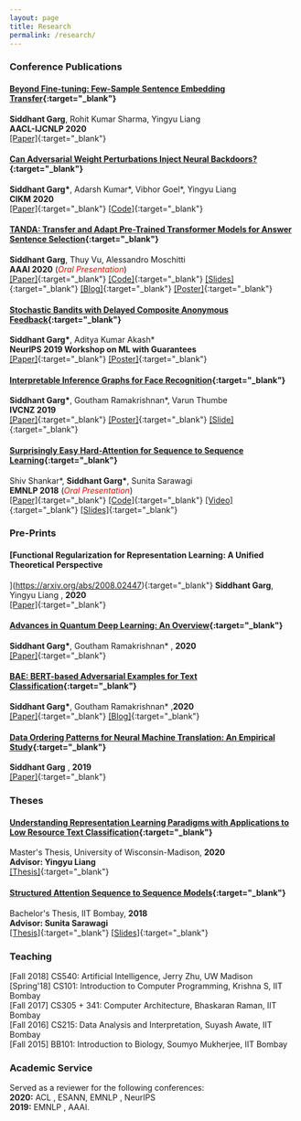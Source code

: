 ```yaml
---
layout: page
title: Research
permalink: /research/
---
```

### Conference Publications

#### [Beyond Fine-tuning: Few-Sample Sentence Embedding Transfer](https://arxiv.org/abs/2004.05119){:target="_blank"}
**Siddhant Garg**, Rohit Kumar Sharma, Yingyu Liang <br />
**AACL-IJCNLP 2020** <br />
[[Paper]](https://arxiv.org/abs/2004.05119){:target="_blank"}

#### [Can Adversarial Weight Perturbations Inject Neural Backdoors?](https://arxiv.org/abs/2008.01761){:target="_blank"}
**Siddhant Garg\***, Adarsh Kumar\*, Vibhor Goel\*, Yingyu Liang <br />
**CIKM 2020** <br />
[[Paper]](https://arxiv.org/abs/2008.01761){:target="_blank"} [[Code]](https://github.com/goel96vibhor/AdvWeightPerturbations){:target="_blank"}

#### [TANDA: Transfer and Adapt Pre-Trained Transformer Models for Answer Sentence Selection](https://arxiv.org/abs/1911.04118){:target="_blank"}
**Siddhant Garg**, Thuy Vu, Alessandro Moschitti <br />
**AAAI 2020** (<span style="color:red">*Oral Presentation*</span>)<br />
[[Paper]](https://arxiv.org/pdf/1911.04118.pdf){:target="_blank"} [[Code]](https://github.com/alexa/wqa_tanda){:target="_blank"} [[Slides]](https://drive.google.com/file/d/1aW0f98W2SwVdm6gHsPVXPz7YLYHrTcLp/view?usp=sharing){:target="_blank"} [[Blog]](https://www.amazon.science/blog/on-benchmark-data-set-question-answering-system-halves-error-rate){:target="_blank"} [[Poster]](https://drive.google.com/file/d/1mnNOCT6rR90adOf3kPtr01NJ34sdqM2d/view?usp=sharing){:target="_blank"}<br />

#### [Stochastic Bandits with Delayed Composite Anonymous Feedback](https://arxiv.org/abs/1910.01161){:target="_blank"}
**Siddhant Garg\***, Aditya Kumar Akash\* <br />
**NeurIPS 2019 Workshop on ML with Guarantees** <br />
[[Paper]](https://arxiv.org/pdf/1910.01161.pdf){:target="_blank"} [[Poster]](https://drive.google.com/file/d/1dpKXQJK70aCib080TIFOgJDOxZme-RCk/view?usp=sharing){:target="_blank"} <br />

#### [Interpretable Inference Graphs for Face Recognition](https://ieeexplore.ieee.org/abstract/document/8960990){:target="_blank"}
**Siddhant Garg\***, Goutham Ramakrishnan\*, Varun Thumbe <br />
**IVCNZ 2019** <br />
[[Paper]](https://ieeexplore.ieee.org/abstract/document/8960990){:target="_blank"} [[Poster]](https://drive.google.com/file/d/1IQwgxGKzzGHWLWUaIrqVrU92151DK1yc/view?usp=sharing){:target="_blank"} [[Slide]](https://drive.google.com/file/d/1dByshKSoA5ilQIAAY4PlD7bMKjS3eaTr/view?usp=sharing){:target="_blank"} <br />

#### [Surprisingly Easy Hard-Attention for Sequence to Sequence Learning](https://www.aclweb.org/anthology/D18-1065/){:target="_blank"}
Shiv Shankar\*, **Siddhant Garg\***, Sunita Sarawagi <br />
**EMNLP 2018** (<span style="color:red">*Oral Presentation*</span>)<br />
[[Paper]](https://www.aclweb.org/anthology/D18-1065.pdf){:target="_blank"} [[Code]](https://github.com/sid7954/beam-joint-attention){:target="_blank"} [[Video]](https://vimeo.com/305212816){:target="_blank"} [[Slides]](https://drive.google.com/file/d/1C40lIuYhRhE3xvWAKlQXLS4nKCZFMu-f/view?usp=sharing){:target="_blank"} <br />

### Pre-Prints

#### [Functional Regularization for Representation Learning: A Unified Theoretical Perspective
](https://arxiv.org/abs/2008.02447){:target="_blank"}
**Siddhant Garg**, Yingyu Liang , **2020** <br />
[[Paper]](https://arxiv.org/abs/2008.02447){:target="_blank"} <br />

#### [Advances in Quantum Deep Learning: An Overview](https://arxiv.org/abs/2005.04316){:target="_blank"}
**Siddhant Garg\***, Goutham Ramakrishnan\* , **2020** <br />
[[Paper]](https://arxiv.org/pdf/2005.04316.pdf){:target="_blank"} <br />

#### [BAE: BERT-based Adversarial Examples for Text Classification](https://arxiv.org/abs/2004.01970){:target="_blank"}
**Siddhant Garg\***, Goutham Ramakrishnan\* ,**2020** <br />
[[Paper]](https://arxiv.org/pdf/2004.01970.pdf){:target="_blank"} [[Blog]](https://medium.com/@tinahuang962/adversarial-examples-in-nlp-using-bert-based-attacks-4a702fc33345){:target="_blank"}<br />

#### [Data Ordering Patterns for Neural Machine Translation: An Empirical Study](https://arxiv.org/abs/1909.10642){:target="_blank"}
**Siddhant Garg** , **2019**<br />
[[Paper]](https://arxiv.org/pdf/1909.10642.pdf){:target="_blank"} <br />

### Theses

#### [Understanding Representation Learning Paradigms with Applications to Low Resource Text Classification](https://minds.wisconsin.edu/handle/1793/80196){:target="_blank"}
Master's Thesis, University of Wisconsin-Madison, **2020** <br />
**Advisor: Yingyu Liang** <br />
[[Thesis]](https://minds.wisconsin.edu/bitstream/handle/1793/80196/TR1862%20Siddhant%20Garg.pdf?sequence=1&isAllowed=y){:target="_blank"} <br />

#### [Structured Attention Sequence to Sequence Models](https://drive.google.com/file/d/1Qj2ymtgOceUwHQKpkU_xkmU5PpZ0SjAf/view?usp=sharing){:target="_blank"}
Bachelor's Thesis, IIT Bombay, **2018** <br />
**Advisor: Sunita Sarawagi** <br />
[[Thesis]](https://drive.google.com/file/d/1Qj2ymtgOceUwHQKpkU_xkmU5PpZ0SjAf/view?usp=sharing){:target="_blank"} [[Slides]](https://docs.google.com/presentation/d/1zCFnZ2PeFDFRxFOn36ui5y6I86zfS9qp9KwdePaCQ6M/edit?usp=sharing){:target="_blank"} <br />


### Teaching

[Fall 2018] CS540: Artificial Intelligence, Jerry Zhu, UW Madison <br />
[Spring'18] CS101: Introduction to Computer Programming, Krishna S, IIT Bombay <br />
[Fall 2017] CS305 + 341: Computer Architecture, Bhaskaran Raman, IIT Bombay <br />
[Fall 2016] CS215: Data Analysis and Interpretation, Suyash Awate, IIT Bombay <br />
[Fall 2015] BB101: Introduction to Biology, Soumyo Mukherjee, IIT Bombay <br />

### Academic Service
Served as a reviewer for the following conferences: <br />
**2020:** ACL , ESANN, EMNLP , NeurIPS <br />
**2019:** EMNLP , AAAI.  <br />
